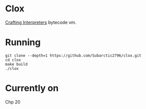 # Clox
[Crafting Interpreters](https://craftinginterpreters.com) bytecode vm.

# Running
```console
git clone --depth=1 https://github.com/Subarctic2796/clox.git
cd clox
make build
./clox
```

# Currently on
Chp 20
